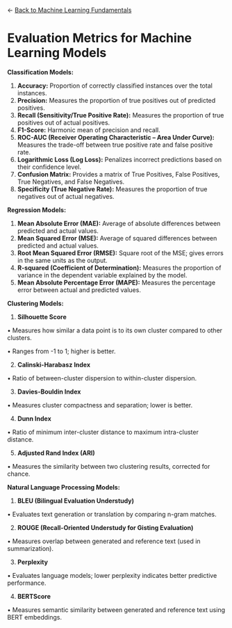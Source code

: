 ← [Back to Machine Learning Fundamentals](../Machine%20learning%20fundamentals.md)

# Evaluation Metrics for Machine Learning Models

**Classification Models:**

1. **Accuracy:** Proportion of correctly classified instances over the total instances.
2. **Precision:** Measures the proportion of true positives out of predicted positives.
3. **Recall (Sensitivity/True Positive Rate):** Measures the proportion of true positives out of actual positives.
4. **F1-Score:** Harmonic mean of precision and recall.
5. **ROC-AUC (Receiver Operating Characteristic – Area Under Curve):** Measures the trade-off between true positive rate and false positive rate.
6. **Logarithmic Loss (Log Loss):** Penalizes incorrect predictions based on their confidence level.
7. **Confusion Matrix:** Provides a matrix of True Positives, False Positives, True Negatives, and False Negatives.
8. **Specificity (True Negative Rate):** Measures the proportion of true negatives out of actual negatives.

**Regression Models:**

1. **Mean Absolute Error (MAE):** Average of absolute differences between predicted and actual values.
2. **Mean Squared Error (MSE):** Average of squared differences between predicted and actual values.
3. **Root Mean Squared Error (RMSE):** Square root of the MSE; gives errors in the same units as the output.
4. **R-squared (Coefficient of Determination):** Measures the proportion of variance in the dependent variable explained by the model.
5. **Mean Absolute Percentage Error (MAPE):** Measures the percentage error between actual and predicted values.

**Clustering Models:**

1.	**Silhouette Score**

•	Measures how similar a data point is to its own cluster compared to other clusters.

•	Ranges from -1 to 1; higher is better.

2.	**Calinski-Harabasz Index**

•	Ratio of between-cluster dispersion to within-cluster dispersion.

3.	**Davies-Bouldin Index**

•	Measures cluster compactness and separation; lower is better.

4.	**Dunn Index**

•	Ratio of minimum inter-cluster distance to maximum intra-cluster distance.

5.	**Adjusted Rand Index (ARI)**

•	Measures the similarity between two clustering results, corrected for chance.

**Natural Language Processing Models:**

1.	**BLEU (Bilingual Evaluation Understudy)**

•	Evaluates text generation or translation by comparing n-gram matches.

2.	**ROUGE (Recall-Oriented Understudy for Gisting Evaluation)**

•	Measures overlap between generated and reference text (used in summarization).

3.	**Perplexity**

•	Evaluates language models; lower perplexity indicates better predictive performance.

4.	**BERTScore**

•	Measures semantic similarity between generated and reference text using BERT embeddings.